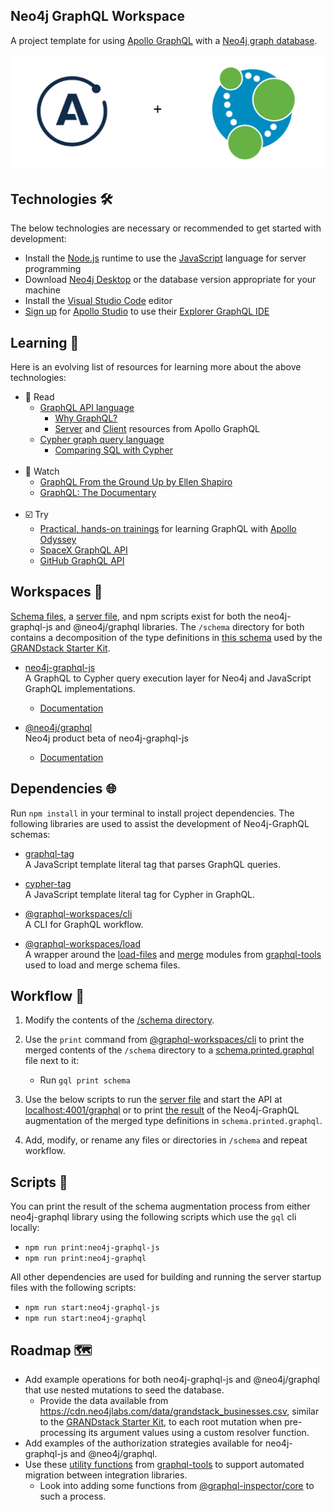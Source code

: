 ## Neo4j GraphQL Workspace
A project template for using [Apollo GraphQL](https://www.apollographql.com/) with a [Neo4j graph database](https://neo4j.com/product/neo4j-graph-database/).
<br><br>
![apollo_and_neo4j](readme_logo.png)
## Technologies 🛠️
The below technologies are necessary or recommended to get started with development:

* Install the [Node.js](https://nodejs.org/en/) runtime to use the [JavaScript](https://developer.mozilla.org/en-US/docs/Web/JavaScript) language for server programming
* Download [Neo4j Desktop](https://neo4j.com/download/) or the database version appropriate for your machine
* Install the [Visual Studio Code](https://code.visualstudio.com/) editor
* [Sign up](https://studio.apollographql.com/login) for [Apollo Studio](https://www.apollographql.com/docs/studio/) to use their [Explorer GraphQL IDE](https://www.apollographql.com/docs/studio/explorer/)

## Learning 🚀
Here is an evolving list of resources for learning more about the above technologies:
* 📘 Read
  * [GraphQL API language](https://graphql.org/learn/)
    * [Why GraphQL?](https://www.apollographql.com/docs/intro/benefits/)
    * [Server](https://www.apollographql.com/docs/apollo-server/) and [Client](https://www.apollographql.com/docs/react/) resources from Apollo GraphQL
  * [Cypher graph query language](https://neo4j.com/developer/cypher/)
    * [Comparing SQL with Cypher](https://neo4j.com/developer/cypher/guide-sql-to-cypher/)
    <br>
* 🎥 Watch
  * [GraphQL From the Ground Up by Ellen Shapiro](https://www.youtube.com/watch?v=84KzA3FG5Q4)
  * [GraphQL: The Documentary](https://www.youtube.com/watch?v=783ccP__No8&t=18s)
  <br>
* ☑️ Try
  * [Practical, hands-on trainings](https://odyssey.apollographql.com/) for learning GraphQL with [Apollo Odyssey](https://odyssey.apollographql.com/about)
  * [SpaceX GraphQL API](https://api.spacex.land/graphql/)
  * [GitHub GraphQL API](https://docs.github.com/en/graphql/overview/explorer)
## Workspaces 💼
[Schema files](https://github.com/michaeldgraham/neo4j-graphql-workspace/tree/main/neo4j-graphql-js/schema), a [server file](https://github.com/michaeldgraham/neo4j-graphql-workspace/blob/main/neo4j-graphql-js/server.js), and npm scripts exist for both the neo4j-graphql-js and @neo4j/graphql libraries. The `/schema` directory for both contains a decomposition of the type definitions in [this schema](https://github.com/grand-stack/grand-stack-starter/blob/master/api/src/schema.graphql) used by the [GRANDstack Starter Kit](https://github.com/grand-stack/grand-stack-starter).

* [neo4j-graphql-js](https://www.npmjs.com/package/neo4j-graphql-js)<br>
  A GraphQL to Cypher query execution layer for Neo4j and JavaScript GraphQL implementations.
  * [Documentation](https://grandstack.io/docs/neo4j-graphql-js)

* [@neo4j/graphql](https://www.npmjs.com/package/@neo4j/graphql)<br>
  Neo4j product beta of neo4j-graphql-js
  * [Documentation](https://neo4j.com/docs/graphql-manual/current/)

## Dependencies 🌐

Run `npm install` in your terminal to install project dependencies. The following libraries are used to assist the development of Neo4j-GraphQL schemas:

* [graphql-tag](https://www.npmjs.com/package/graphql-tag)<br>
  A JavaScript template literal tag that parses GraphQL queries.
  <br>

* [cypher-tag](https://www.npmjs.com/package/cypher-tag)<br>
  A JavaScript template literal tag for Cypher in GraphQL.
  <br>

* [@graphql-workspaces/cli](https://www.npmjs.com/package/@graphql-workspaces/cli)<br>
  A CLI for GraphQL workflow.
  <br>

* [@graphql-workspaces/load](https://www.npmjs.com/package/@graphql-workspaces/load)<br>
  A wrapper around the [load-files](https://www.graphql-tools.com/docs/api/modules/load-files) and [merge](https://www.graphql-tools.com/docs/api/modules/merge#mergetypedefs) modules from [graphql-tools](https://www.graphql-tools.com/docs/schema-merging#merging-type-definitions) used to load and merge schema files.
 
## Workflow 🔁
1. Modify the contents of the [/schema directory](https://github.com/michaeldgraham/neo4j-graphql-workspace/tree/main/neo4j-graphql-js/schema).

2. Use the `print` command from [@graphql-workspaces/cli](https://www.npmjs.com/package/@graphql-workspaces/cli) to print the merged contents of the `/schema` directory to a [schema.printed.graphql](https://github.com/michaeldgraham/neo4j-graphql-workspace/blob/main/neo4j-graphql-js/schema.printed.graphql) file next to it:
    
    * Run `gql print schema`

3. Use the below scripts to run the [server file](https://github.com/michaeldgraham/neo4j-graphql-workspace/blob/main/neo4j-graphql-js/server.js) and start the API at [localhost:4001/graphql](https://github.com/michaeldgraham/neo4j-graphql-workspace/blob/f5775a5a1a2ff2102b2d532e4eff52fb7d4f5d8a/neo4j-graphql-js/server.js#L13) or to print [the result](https://github.com/michaeldgraham/neo4j-graphql-workspace/blob/main/neo4j-graphql-js/augmented-schema.printed.graphql) of the Neo4j-GraphQL augmentation of the merged type definitions in `schema.printed.graphql`.

4. Add, modify, or rename any files or directories in `/schema` and repeat workflow.

## Scripts 📜
You can print the result of the schema augmentation process from either neo4j-graphql library using the following scripts which use the `gql` cli locally:

* `npm run print:neo4j-graphql-js`
* `npm run print:neo4j-graphql`

All other dependencies are used for building and running the server startup files with the following scripts:

* `npm run start:neo4j-graphql-js`
* `npm run start:neo4j-graphql`
## Roadmap 🗺️
* Add example operations for both neo4j-graphql-js and @neo4j/graphql that use nested mutations to seed the database.
  * Provide the data available from https://cdn.neo4jlabs.com/data/grandstack_businesses.csv, similar to the [GRANDstack Starter Kit](https://github.com/grand-stack/grand-stack-starter/blob/master/api/src/seed/seed-mutations.js), to each root mutation when pre-processing its argument values using a custom resolver function. 
* Add examples of the authorization strategies available for neo4j-graphql-js and @neo4j/graphql.
* Use these [utility functions](https://www.graphql-tools.com/docs/api/modules/utils/#functions-1) from [graphql-tools](https://www.graphql-tools.com/docs/introduction) to support automated migration between integration libraries.
  * Look into adding some functions from [@graphql-inspector/core](https://www.npmjs.com/package/@graphql-inspector/core) to such a process.
